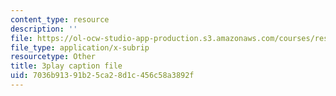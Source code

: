```yaml
---
content_type: resource
description: ''
file: https://ol-ocw-studio-app-production.s3.amazonaws.com/courses/res-6-012-introduction-to-probability-spring-2018/7036b91391b25ca28d1c456c58a3892f_nuXDb9B3y0M.vtt
file_type: application/x-subrip
resourcetype: Other
title: 3play caption file
uid: 7036b913-91b2-5ca2-8d1c-456c58a3892f
---
```

